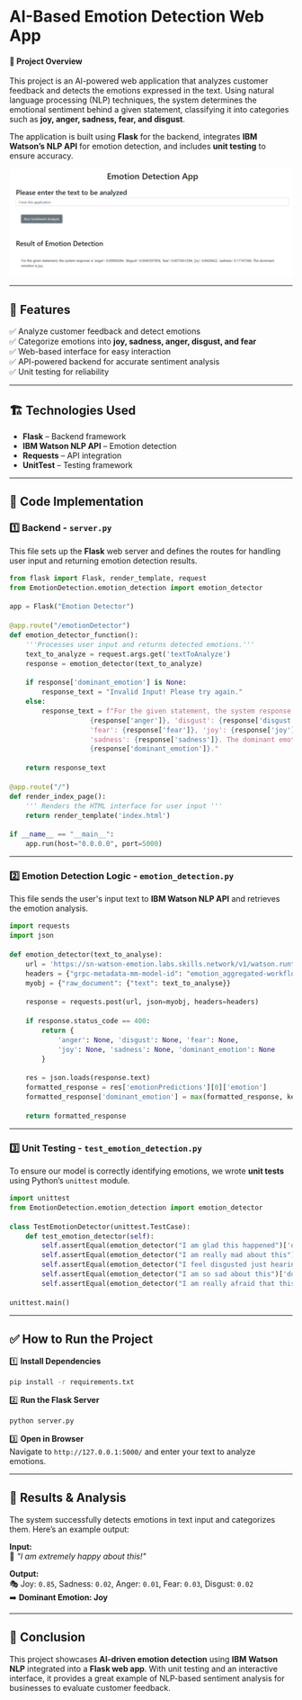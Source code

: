 # AI-Based Emotion Detection Web App  

#### 📌 Project Overview  
This project is an AI-powered web application that analyzes customer feedback and detects the emotions expressed in the text. Using natural language processing (NLP) techniques, the system determines the emotional sentiment behind a given statement, classifying it into categories such as **joy, anger, sadness, fear, and disgust**.  

The application is built using **Flask** for the backend, integrates **IBM Watson’s NLP API** for emotion detection, and includes **unit testing** to ensure accuracy.  

<p align="center">
  <img src="https://github.com/so123-design/AI-Based-Emotion-Detection-Web-App/blob/7183e3a3417fa5bfa1bb20da380081d6572dd6c0/The%20emotion%20detection%20picture%202.PNG" alt="My Image" width="800">
</p>


---

## 🚀 Features  
✅ Analyze customer feedback and detect emotions  
✅ Categorize emotions into **joy, sadness, anger, disgust, and fear**  
✅ Web-based interface for easy interaction  
✅ API-powered backend for accurate sentiment analysis  
✅ Unit testing for reliability  

---

## 🏗️ Technologies Used  
- **Flask** – Backend framework  
- **IBM Watson NLP API** – Emotion detection  
- **Requests** – API integration  
- **UnitTest** – Testing framework  

---


## 📜 Code Implementation  

### 1️⃣ Backend - `server.py`  
This file sets up the **Flask** web server and defines the routes for handling user input and returning emotion detection results.

```python
from flask import Flask, render_template, request
from EmotionDetection.emotion_detection import emotion_detector

app = Flask("Emotion Detector")

@app.route("/emotionDetector")
def emotion_detector_function():
    '''Processes user input and returns detected emotions.'''
    text_to_analyze = request.args.get('textToAnalyze')
    response = emotion_detector(text_to_analyze)

    if response['dominant_emotion'] is None:
        response_text = "Invalid Input! Please try again."
    else:
        response_text = f"For the given statement, the system response is 'anger': \
                    {response['anger']}, 'disgust': {response['disgust']}, \
                    'fear': {response['fear']}, 'joy': {response['joy']}, \
                    'sadness': {response['sadness']}. The dominant emotion is \
                    {response['dominant_emotion']}."

    return response_text

@app.route("/")
def render_index_page():
    ''' Renders the HTML interface for user input '''
    return render_template('index.html')

if __name__ == "__main__":
    app.run(host="0.0.0.0", port=5000)
```

---

### 2️⃣ Emotion Detection Logic - `emotion_detection.py`  
This file sends the user's input text to **IBM Watson NLP API** and retrieves the emotion analysis.

```python
import requests
import json

def emotion_detector(text_to_analyse):
    url = 'https://sn-watson-emotion.labs.skills.network/v1/watson.runtime.nlp.v1/NlpService/EmotionPredict'
    headers = {"grpc-metadata-mm-model-id": "emotion_aggregated-workflow_lang_en_stock"}
    myobj = {"raw_document": {"text": text_to_analyse}}
    
    response = requests.post(url, json=myobj, headers=headers)
    
    if response.status_code == 400:
        return {
            'anger': None, 'disgust': None, 'fear': None,
            'joy': None, 'sadness': None, 'dominant_emotion': None
        }

    res = json.loads(response.text)
    formatted_response = res['emotionPredictions'][0]['emotion']
    formatted_response['dominant_emotion'] = max(formatted_response, key=lambda x: formatted_response[x])

    return formatted_response
```

---

### 3️⃣ Unit Testing - `test_emotion_detection.py`  
To ensure our model is correctly identifying emotions, we wrote **unit tests** using Python’s `unittest` module.

```python
import unittest
from EmotionDetection.emotion_detection import emotion_detector
 
class TestEmotionDetector(unittest.TestCase):
    def test_emotion_detector(self):
        self.assertEqual(emotion_detector("I am glad this happened")['dominant_emotion'], 'joy')
        self.assertEqual(emotion_detector("I am really mad about this")['dominant_emotion'], 'anger')
        self.assertEqual(emotion_detector("I feel disgusted just hearing about this")['dominant_emotion'], 'disgust')
        self.assertEqual(emotion_detector("I am so sad about this")['dominant_emotion'], 'sadness')
        self.assertEqual(emotion_detector("I am really afraid that this will happen")['dominant_emotion'], 'fear')

unittest.main()
```

---

## ✅ How to Run the Project  
1️⃣ **Install Dependencies**  
```bash
pip install -r requirements.txt
```

2️⃣ **Run the Flask Server**  
```bash
python server.py
```

3️⃣ **Open in Browser**  
Navigate to `http://127.0.0.1:5000/` and enter your text to analyze emotions.

---

## 📌 Results & Analysis  
The system successfully detects emotions in text input and categorizes them. Here’s an example output:

**Input:**  
📝 *"I am extremely happy about this!"*  

**Output:**  
🎭 Joy: `0.85`, Sadness: `0.02`, Anger: `0.01`, Fear: `0.03`, Disgust: `0.02`  
➡️ **Dominant Emotion: Joy**

---

## 🎯 Conclusion  
This project showcases **AI-driven emotion detection** using **IBM Watson NLP** integrated into a **Flask web app**. With unit testing and an interactive interface, it provides a great example of NLP-based sentiment analysis for businesses to evaluate customer feedback.  
